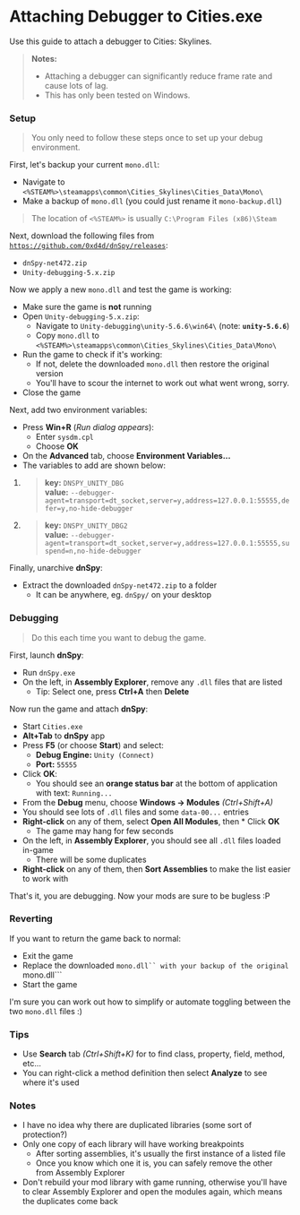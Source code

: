 # Attaching Debugger to Cities.exe

Use this guide to attach a debugger to Cities: Skylines.

> **Notes:**
> * Attaching a debugger can significantly reduce frame rate and cause lots of lag.
> * This has only been tested on Windows.

### Setup

> You only need to follow these steps once to set up your debug environment.

First, let's backup your current ```mono.dll```:

* Navigate to ```<%STEAM%>\steamapps\common\Cities_Skylines\Cities_Data\Mono\```
* Make a backup of ```mono.dll``` (you could just rename it ```mono-backup.dll```)

> The location of ```<%STEAM%>``` is usually ```C:\Program Files (x86)\Steam```

Next, download the following files from [```https://github.com/0xd4d/dnSpy/releases```](https://github.com/0xd4d/dnSpy/releases):

* ```dnSpy-net472.zip```
* ```Unity-debugging-5.x.zip```

Now we apply a new ```mono.dll``` and test the game is working:

* Make sure the game is **not** running
* Open ```Unity-debugging-5.x.zip```:
    * Navigate to ```Unity-debugging\unity-5.6.6\win64\``` (note: **```unity-5.6.6```**)
    * Copy ```mono.dll``` to ```<%STEAM%>\steamapps\common\Cities_Skylines\Cities_Data\Mono\```
* Run the game to check if it's working:
    * If not, delete the downloaded ```mono.dll``` then restore the original version
    * You'll have to scour the internet to work out what went wrong, sorry.
* Close the game

Next, add two environment variables:

* Press **Win+R** (_Run dialog appears_):
    * Enter ```sysdm.cpl```
    * Choose **OK**
* On the **Advanced** tab, choose **Environment Variables...**
* The variables to add are shown below:

1. > **key:** ```DNSPY_UNITY_DBG```  
   > **value:** ```--debugger-agent=transport=dt_socket,server=y,address=127.0.0.1:55555,defer=y,no-hide-debugger```
2. > **key:** ```DNSPY_UNITY_DBG2```  
   > **value:** ```--debugger-agent=transport=dt_socket,server=y,address=127.0.0.1:55555,suspend=n,no-hide-debugger```

Finally, unarchive **dnSpy**:

* Extract the downloaded ```dnSpy-net472.zip``` to a folder
    * It can be anywhere, eg. ```dnSpy/``` on your desktop

### Debugging

> Do this each time you want to debug the game.

First, launch **dnSpy**:

* Run ```dnSpy.exe```
* On the left, in **Assembly Explorer**, remove any ```.dll``` files that are listed
    * Tip: Select one, press **Ctrl+A** then **Delete**

Now run the game and attach **dnSpy**:

* Start ```Cities.exe```
* **Alt+Tab** to **dnSpy** app
* Press **F5** (or choose **Start**) and select:
    * **Debug Engine:** ```Unity (Connect)```
    * **Port:** ```55555```
* Click **OK**:
    * You should see an **orange status bar** at the bottom of application with text: ```Running...```
* From the **Debug** menu, choose **Windows -> Modules** _(Ctrl+Shift+A)_
* You should see lots of ```.dll``` files and some ```data-00...``` entries
* **Right-click** on any of them, select **Open All Modules**, then * Click **OK**
    * The game may hang for few seconds
* On the left, in **Assembly Explorer**, you should see all ```.dll``` files loaded in-game
    * There will be some duplicates
* **Right-click** on any of them, then **Sort Assemblies** to make the list easier to work with

That's it, you are debugging. Now your mods are sure to be bugless :P 

### Reverting

If you want to return the game back to normal:

* Exit the game
* Replace the downloaded ```mono.dll`` with your backup of the original ```mono.dll```
* Start the game

I'm sure you can work out how to simplify or automate toggling between the two ```mono.dll``` files :)

### Tips

* Use **Search** tab _(Ctrl+Shift+K)_ for to find class, property, field, method, etc...
* You can right-click a method definition then select **Analyze** to see where it's used

### Notes

* I have no idea why there are duplicated libraries (some sort of protection?)
* Only one copy of each library will have working breakpoints
    * After sorting assemblies, it's usually the first instance of a listed file
    * Once you know which one it is, you can safely remove the other from Assembly Explorer
* Don't rebuild your mod library with game running, otherwise you'll have to clear Assembly Explorer and open the modules again, which means the duplicates come back
